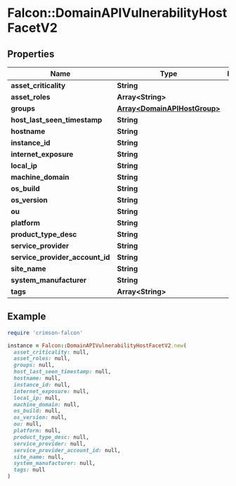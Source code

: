# Falcon::DomainAPIVulnerabilityHostFacetV2

## Properties

| Name | Type | Description | Notes |
| ---- | ---- | ----------- | ----- |
| **asset_criticality** | **String** |  | [optional] |
| **asset_roles** | **Array&lt;String&gt;** |  | [optional] |
| **groups** | [**Array&lt;DomainAPIHostGroup&gt;**](DomainAPIHostGroup.md) |  | [optional] |
| **host_last_seen_timestamp** | **String** |  | [optional] |
| **hostname** | **String** |  |  |
| **instance_id** | **String** |  | [optional] |
| **internet_exposure** | **String** |  | [optional] |
| **local_ip** | **String** |  |  |
| **machine_domain** | **String** |  |  |
| **os_build** | **String** |  | [optional] |
| **os_version** | **String** |  |  |
| **ou** | **String** |  |  |
| **platform** | **String** |  | [optional] |
| **product_type_desc** | **String** |  | [optional] |
| **service_provider** | **String** |  | [optional] |
| **service_provider_account_id** | **String** |  | [optional] |
| **site_name** | **String** |  |  |
| **system_manufacturer** | **String** |  |  |
| **tags** | **Array&lt;String&gt;** |  | [optional] |

## Example

```ruby
require 'crimson-falcon'

instance = Falcon::DomainAPIVulnerabilityHostFacetV2.new(
  asset_criticality: null,
  asset_roles: null,
  groups: null,
  host_last_seen_timestamp: null,
  hostname: null,
  instance_id: null,
  internet_exposure: null,
  local_ip: null,
  machine_domain: null,
  os_build: null,
  os_version: null,
  ou: null,
  platform: null,
  product_type_desc: null,
  service_provider: null,
  service_provider_account_id: null,
  site_name: null,
  system_manufacturer: null,
  tags: null
)
```


